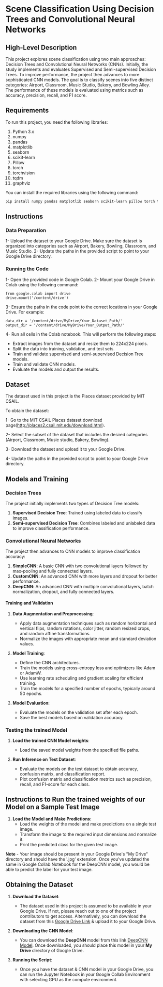 
# Scene Classification Using Decision Trees and Convolutional Neural Networks

## High-Level Description

This project explores scene classification using two main approaches: Decision Trees and Convolutional Neural Networks (CNNs). Initially, the study implements and evaluates Supervised and Semi-supervised Decision Trees. To improve performance, the project then advances to more sophisticated CNN models. The goal is to classify scenes into five distinct categories: Airport, Classroom, Music Studio, Bakery, and Bowling Alley. The performance of these models is evaluated using metrics such as accuracy, precision, recall, and F1 score.

## Requirements

To run this project, you need the following libraries:

1. Python 3.x
2. numpy
3. pandas
4. matplotlib
5. seaborn
6. scikit-learn
7. Pillow
8. torch
9. torchvision
10. tqdm
11. graphviz

You can install the required libraries using the following command:

```bash
pip install numpy pandas matplotlib seaborn scikit-learn pillow torch torchvision tqdm graphviz google-colab
```

## Instructions
### Data Preparation
1- Upload the dataset to your Google Drive. Make sure the dataset is organized into categories such as Airport, Bakery, Bowling, Classroom, and Music Studio.
2- Update the paths in the provided script to point to your Google Drive directory.

### Running the Code
1- Open the provided code in Google Colab.
2- Mount your Google Drive in Colab using the following command:

```
from google.colab import drive
drive.mount('/content/drive')
```

3- Ensure the paths in the code point to the correct locations in your Google Drive. For example:

```
data_dir = '/content/drive/MyDrive/Your_Dataset_Path/'
output_dir = '/content/drive/MyDrive/Your_Output_Path/'
```

4- Run all cells in the Colab notebook. This will perform the following steps:
-   Extract images from the dataset and resize them to 224x224 pixels.
-   Split the data into training, validation, and test sets.
-   Train and validate supervised and semi-supervised Decision Tree models.
-   Train and validate CNN models.
-   Evaluate the models and output the results.

## Dataset

The dataset used in this project is the Places dataset provided by MIT CSAIL.

To obtain the dataset:

1- Go to the MIT CSAIL Places dataset download page(http://places2.csail.mit.edu/download.html).

2- Select the subset of the dataset that includes the desired categories (Airport, Classroom, Music studio, Bakery, Bowling).

3- Download the dataset and upload it to your Google Drive.

4- Update the paths in the provided script to point to your Google Drive directory.

## Models and Training

### Decision Trees

The project initially implements two types of Decision Tree models:

1.  **Supervised Decision Tree**: Trained using labeled data to classify images.
2.  **Semi-supervised Decision Tree**: Combines labeled and unlabeled data to improve classification performance.

### Convolutional Neural Networks

The project then advances to CNN models to improve classification accuracy:

1.  **SimpleCNN**: A basic CNN with two convolutional layers followed by max-pooling and fully connected layers.
2.  **CustomCNN**: An advanced CNN with more layers and dropout for better performance.
3.  **DeepCNN**: An advanced CNN with multiple convolutional layers, batch normalization, dropout, and fully connected layers.

#### Training and Validation

1.  **Data Augmentation and Preprocessing**:
    
    -   Apply data augmentation techniques such as random horizontal and vertical flips, random rotations, color jitter, random resized crops, and random affine transformations.
    -   Normalize the images with appropriate mean and standard deviation values.
2.  **Model Training**:
    
    -   Define the CNN architectures.
    -   Train the models using cross-entropy loss and optimizers like Adam or AdamW.
    -   Use learning rate scheduling and gradient scaling for efficient training.
    -   Train the models for a specified number of epochs, typically around 50 epochs.
3.  **Model Evaluation**:
    
    -   Evaluate the models on the validation set after each epoch.
    -   Save the best models based on validation accuracy.

### Testing the trained Model

1.  **Load the trained CNN Model weights**:
    
    -   Load the saved model weights from the specified file paths.
2.  **Run Inference on Test Dataset**:
    
    -   Evaluate the models on the test dataset to obtain accuracy, confusion matrix, and classification report.
    -   Plot confusion matrix and classification metrics such as precision, recall, and F1-score for each class.


## Instructions to Run the trained weights of our Model on a Sample Test Image

1.  **Load the Model and Make Predictions**:
    -   Load the weights of the model and make predictions on a single test image.
    -   Transform the image to the required input dimensions and normalize it.
    -   Print the predicted class for the given test image.

**Note** - Your image should be present in your Google Drive's "My Drive" directory and should have the '.jpg' extension. Once you've updated the same in Google Collab Notebook for the DeepCNN model, you would be able to predict the label for your test image.

## Obtaining the Dataset

1.  **Download the Dataset**:
    
    -   The dataset used in this project is assumed to be available in your Google Drive. If not, please reach out to one of the project contributors to get access. Alternatively, you can download the dataset from this [Google Drive Link](https://drive.google.com/drive/folders/1C4C3Xf7W2Z04zgQRpCr63w3JyYT42cKl?usp=drive_link) & upload it to your Google Drive.
2.  **Downloading the CNN Model**:
    
    -   You can download the **DeepCNN** model from this link [DeepCNN Model](https://drive.google.com/file/d/1UAcTgh4oT2fY9cSZT3WeqwkJgPobUXc6/view?usp=drive_link). Once downloaded, you should place this model in your **My Drive** directory of Google Drive.
3.  **Running the Script**:
    
    -   Once you have the dataset & CNN model in your Google Drive, you can run the Jupyter Notebook in your Google Collab Environment with selecting GPU as the compute environment.

